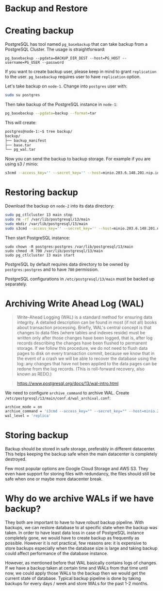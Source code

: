 Backup and Restore
==================

# Creating backup

PostgreSQL has tool named `pg_basebackup` that can take backup from a PostgreSQL Cluster. The usage is straightforward:

```
pg_basebackup --pgdata=BACKUP_DIR_DEST --host=PG_HOST --username=PG_USER --password
```

If you want to create backup user, please keep in mind to grant `replication` to the user. `pg_basebackup` requires user to have `replication` option.

Let's take backup on `node-1`. Change into `postgres` user with:

``` bash
sudo su postgres
```

Then take backup of the PostgreSQL instance in `node-1`:

``` bash
pg_basebackup --pgdata=backup --format=tar
```

This will create:

``` bash
postgres@node-1:~$ tree backup/
backup/
├── backup_manifest
├── base.tar
└── pg_wal.tar
```

Now you can send the backup to backup storage. For example if you are using s3 / minio:

``` bash
s3cmd --access_key='' --secret_key='' --host=minio.203.6.148.201.nip.io --host-bucket=minio.203.6.148.201.nip.io --no-ssl put backup/ s3://postgresql-training/backup/me/backup1/ --recursive
```

# Restoring backup

Download the backup on `node-2` into its data directory:

``` bash
sudo pg_ctlcluster 13 main stop
sudo rm -rf /var/lib/postgresql/13/main
sudo mkdir /var/lib/postgresql/13/main
sudo s3cmd --access_key='' --secret_key='' --host=minio.203.6.148.201.nip.io --host-bucket=minio.203.6.148.201.nip.io --no-ssl get s3://postgresql-training/backup/me/backup1/ /var/lib/postgresql/13/main/ --recursive
```

Then start PostgreSQL instance:

```
sudo chown -R postgres:postgres /var/lib/postgresql/13/main
sudo chmod -R 700 /var/lib/postgresql/13/main
sudo pg_ctlcluster 13 main start
```

PostgreSQL by default requires data directory to be owned by `postgres:postgres` and to have `700` permission.

PostgreSQL configurations in `/etc/postgresql/13/main` must be backed up separately.

# Archiving Write Ahead Log (WAL)

> Write-Ahead Logging (WAL) is a standard method for ensuring data integrity. A detailed description can be found in most (if not all) books about transaction processing. Briefly, WAL's central concept is that changes to data files (where tables and indexes reside) must be written only after those changes have been logged, that is, after log records describing the changes have been flushed to permanent storage. If we follow this procedure, we do not need to flush data pages to disk on every transaction commit, because we know that in the event of a crash we will be able to recover the database using the log: any changes that have not been applied to the data pages can be redone from the log records. (This is roll-forward recovery, also known as REDO.)

> https://www.postgresql.org/docs/13/wal-intro.html

We need to configure `archive_command` to archive WAL. Create `/etc/postgresql/13/main/conf.d/wal_archival.conf`:

``` bash
archive_mode = on
archive_command = 's3cmd --access_key="" --secret_key="" --host=minio.203.6.148.201.nip.io --host-bucket=minio.203.6.148.201.nip.io --no-ssl put %p s3://postgresql-training/wal/me/%f'
wal_level = 'replica'
```

# Storing backup

Backup should be stored in safe storage, preferably in different datacenter. This helps keeping the backup safe when the main datacenter is completely destroyed.

Few most popular options are Google Cloud Storage and AWS S3. They even have support for storing files with redundancy, the files should still be safe when one or maybe more datacenter break.

# Why do we archive WALs if we have backup?

They both are important to have to have robust backup pipeline. With backups, we can restore database to at specific state when the backup was taken. In order to have least data loss in case of PostgreSQL instance completely gone, we would have to create backup as frequently as possible. However it is not practical, few reasons are: it is expensive to store backups especially when the database size is large and taking backup could affect performance of the database instance.

However, as mentioned before that WAL basically contains logs of changes. If we have a backup taken at certain time and WALs from that time until now, we could apply those WALs to the backup then we would get the current state of database. Typical backup pipeline is done by taking backups for every days / week and store WALs for the past 1-2 months.
